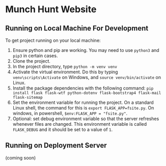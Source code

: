 # Munch Hunt Website

## Running on Local Machine For Development 

To get project running on your local machine:

1. Ensure python and pip are working. You may need to use `python3` and `pip3` in certain cases.
2. Clone the project. 
3. In the project directory, type `python -m venv venv`
4. Activate the virtual environment. Do this by typing `venv\scripts\Activate` on Windows, and `source venv/bin/activate` on Linux.
5. Install the package dependencies with the following command: `pip install flask flask-wtf python-dotenv flask-bootstrap4 flask-mail flask-sitemap` 
6. Set the environment variable for running the project. On a standard Linux shell, the command for this is `export FLASK_APP=fsite.py`. On windows, in powershell, `$env:FLASK_APP = "fsite.py"`. 
7. Optional: set debug environment variable so that the server refreshes whenever files are changed. This environment variable is called `FLASK_DEBUG` and it should be set to a value of `1`.

## Running on Deployment Server

(coming soon)